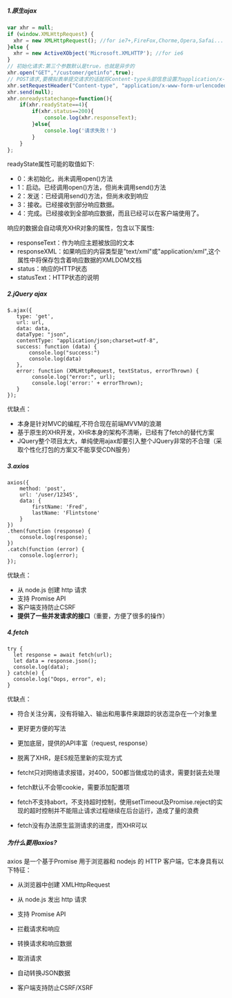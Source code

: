 ##### 1.原生ajax

~~~javascript
var xhr = null;
if (window.XMLHttpRequest) {
  xhr = new XMLHttpRequest(); //for ie7+,FireFox,Chorme,Opera,Safai...
}else {
  xhr = new ActiveXObject('Microsoft.XMLHTTP'); //for ie6
}
// 初始化请求:第三个参数默认是true，也就是异步的
xhr.open("GET","/customer/getinfo",true);
// POST请求,要模拟表单提交请求的话就将Content-type头部信息设置为application/x-www-form-urlencoded，并且发送的是一个经过序列化之后的字符串
xhr.setRequestHeader("Content-type", "application/x-www-form-urlencoded");
xhr.send(null);
xhr.onreadystatechange=function(){
    if(xhr.readyState==4){
        if(xhr.status==200){
            console.log(xhr.responseText);
        }else{
            console.log('请求失败！')
        }
    }
};
~~~

readyState属性可能的取值如下:
- 0：未初始化，尚未调用open()方法
- 1：启动。已经调用open()方法，但尚未调用send()方法
- 2：发送：已经调用send()方法，但尚未收到响应
- 3：接收。已经接收到部分响应数据。
- 4：完成。已经接收到全部响应数据，而且已经可以在客户端使用了。

响应的数据会自动填充XHR对象的属性，包含以下属性:
- responseText：作为响应主题被放回的文本
- responseXML：如果响应的内容类型是"text/xml"或"application/xml",这个属性中将保存包含着响应数据的XMLDOM文档
- status：响应的HTTP状态
- statusText：HTTP状态的说明


##### 2.jQuery ajax

~~~
$.ajax({
   type: 'get',
   url: url,
   data: data,
   dataType: "json",
   contentType: "application/json;charset=utf-8",
   success: function (data) {
   	   console.log("success:")
       console.log(data)
   },
   error: function (XMLHttpRequest, textStatus, errorThrown) {
   		console.log("error:", url);
        console.log('error:' + errorThrown);
   }
});
~~~

优缺点：

- 本身是针对MVC的编程,不符合现在前端MVVM的浪潮
- 基于原生的XHR开发，XHR本身的架构不清晰，已经有了fetch的替代方案
- JQuery整个项目太大，单纯使用ajax却要引入整个JQuery非常的不合理（采取个性化打包的方案又不能享受CDN服务）



##### 3.axios

~~~
axios({
    method: 'post',
    url: '/user/12345',
    data: {
        firstName: 'Fred',
        lastName: 'Flintstone'
    }
})
.then(function (response) {
    console.log(response);
})
.catch(function (error) {
    console.log(error);
});
~~~

优缺点：

- 从 node.js 创建 http 请求
- 支持 Promise API
- 客户端支持防止CSRF
- **提供了一些并发请求的接口**（重要，方便了很多的操作）



##### 4.fetch

~~~
try {
  let response = await fetch(url);
  let data = response.json();
  console.log(data);
} catch(e) {
  console.log("Oops, error", e);
}
~~~

优缺点：

- 符合关注分离，没有将输入、输出和用事件来跟踪的状态混杂在一个对象里
- 更好更方便的写法
- 更加底层，提供的API丰富（request, response）
- 脱离了XHR，是ES规范里新的实现方式

- fetcht只对网络请求报错，对400，500都当做成功的请求，需要封装去处理
- fetch默认不会带cookie，需要添加配置项
- fetch不支持abort，不支持超时控制，使用setTimeout及Promise.reject的实现的超时控制并不能阻止请求过程继续在后台运行，造成了量的浪费

- fetch没有办法原生监测请求的进度，而XHR可以



##### 为什么要用axios?

axios 是一个基于Promise 用于浏览器和 nodejs 的 HTTP 客户端，它本身具有以下特征：

- 从浏览器中创建 XMLHttpRequest
- 从 node.js 发出 http 请求
- 支持 Promise API
- 拦截请求和响应
- 转换请求和响应数据
- 取消请求
- 自动转换JSON数据

- 客户端支持防止CSRF/XSRF

